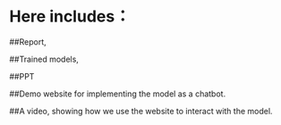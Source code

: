 # Here includes：

##Report, 

##Trained models, 

##PPT 

##Demo website for implementing the model as a chatbot.

##A video, showing how we use the website to interact with the model.